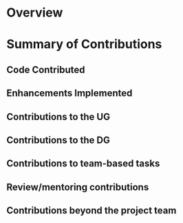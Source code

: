 # Overview

# Summary of Contributions

## Code Contributed

## Enhancements Implemented

## Contributions to the UG

## Contributions to the DG

## Contributions to team-based tasks

## Review/mentoring contributions

## Contributions beyond the project team
